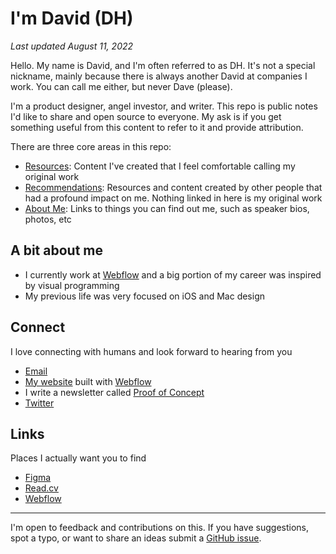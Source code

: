 # I'm David (DH)
_Last updated August 11, 2022_

Hello. My name is David, and I'm often referred to as DH. It's not a special nickname, mainly because there is always another David at companies I work. You can call me either, but never Dave (please).

I'm a product designer, angel investor, and writer. This repo is public notes I'd like to share and open source to everyone. My ask is if you get something useful from this content to refer to it and provide attribution.

There are three core areas in this repo:
- [Resources](/resources): Content I've created that I feel comfortable calling my original work
- [Recommendations](recommendations): Resources and content created by other people that had a profound impact on me. Nothing linked in here is my original work
- [About Me](about-me): Links to things you can find out me, such as speaker bios, photos, etc


## A bit about me
- I currently work at [Webflow](http://webflow.com) and a big portion of my career was inspired by visual programming
- My previous life was very focused on iOS and Mac design

## Connect
I love connecting with humans and look forward to hearing from you
* [Email](mailto:david@davidhoang.com)
* [My website](http://davidhoang.com) built with [Webflow](http://webflow.com)
* I write a newsletter called [Proof of Concept](proofofconcept.pub)
* [Twitter](http://twitter.com/davidhoang)


## Links
Places I actually want you to find

- [Figma](https://www.figma.com/@davidhoang)
- [Read.cv](http://read.cv/davidhoang)
- [Webflow](https://webflow.com/dhstudios)

---
I'm open to feedback and contributions on this. If you have suggestions, spot a typo, or want to share an ideas submit a [GitHub issue](https://github.com/davidhoang/dh/issues).